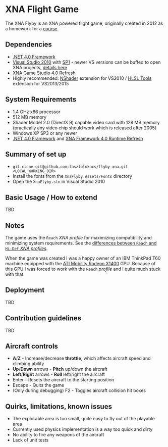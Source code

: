 # XNA Flight Game #
The XNA Flyby is an XNA powered flight game, originally created in 2012 as a homework for a [course](https://www.aut.bme.hu/Course/VIAUJV01).

## Dependencies ##
* [.NET 4.0 Framework](https://www.microsoft.com/en-us/download/details.aspx?id=17851)
* [Visual Studio 2010](https://msdn.microsoft.com/en-us/library/dd831853(v=vs.100).aspx) with [SP1](https://www.microsoft.com/en-us/download/details.aspx?id=23691) - newer VS versions can be buffed to open XNA projects, [details here](https://mxa.codeplex.com/releases/view/618279)
* [XNA Game Studio 4.0 Refresh](https://www.microsoft.com/en-us/download/details.aspx?id=27598)
* Highly recommended: [NShader](https://nshader.codeplex.com/) extension for VS2010 / [HLSL Tools](https://github.com/tgjones/HlslTools) extension for VS2013/2015

## System Requirements ##
* 1.4 GHz x86 processor
* 512 MB memory
* Shader Model 2.0 (DirectX 9) capable video card with 128 MB memory (practically any video chip should work which is released after 2005)
* Windows XP SP3 or any newer
* [.NET 4.0 Framework](https://www.microsoft.com/en-us/download/details.aspx?id=17851) and [XNA Framework 4.0 Runtime Refresh](https://www.microsoft.com/en-us/download/details.aspx?id=27598)

## Summary of set up
* `git clone git@github.com:laszlolukacs/flyby-xna.git <LOCAL_WORKING_DIR>`
* Install the fonts from the `XnaFlyby.Assets/Fonts` directory
* Open the `XnaFlyby.sln` in Visual Studio 2010

## Basic Usage / How to extend
TBD

## Notes
The game uses the `Reach` *XNA profile* for maximizing compatibility and minimizing system requirements. See the [differences between `Reach` and `Hi-Def` *XNA profiles*](https://blogs.msdn.microsoft.com/shawnhar/2010/03/12/reach-vs-hidef/).

When the game was created I was a happy owner of an IBM ThinkPad T60 machine equipped with the [ATI Mobility Radeon X1400](https://en.wikipedia.org/wiki/List_of_AMD_graphics_processing_units#Mobility_Radeon_X1xxx_Series) GPU. Because of this GPU I was forced to work with the `Reach` *profile* and I quite much stuck with that.

## Deployment
TBD

## Contribution guidelines
TBD

## Aircraft controls
* **A**/**Z** - Increase/decrease **throttle**, which affects aircraft speed and climbing ability
* **Up**/**Down** arrows - **Pitch** up/down the aircraft
* **Left**/**Right** arrows - **Roll** left/right the aircraft
* Enter - Resets the aircraft to the starting position
* Escape - Quits the game
* (Only during debugging) F2 - Toggles aircraft collision hit boxes

## Quirks, limitations, known issues
* The explorable area is too small, quite easy to fly out of the playable area
* Currently used physics implementation is a way too quick and dirty
* No ability to fire any weapons of the aircraft
* Lack of unit tests